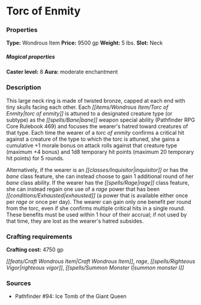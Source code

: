 ﻿---
Title: "Torc of Enmity"
Type: "Wondrous Item"
Price: "9500 gp"
Weight: "5 lbs."
Slot: "Neck"
Caster level: "8"
Aura: "moderate enchantment"
Description: |
  "This large neck ring is made of twisted bronze, capped at each end with tiny skulls facing each other. Each _torc of enmity_ is attuned to a designated creature type (or subtype) as the bane weapon special ability (_Pathfinder RPG Core Rulebook_ 469) and focuses the wearer's hatred toward creatures of that type. Each time the wearer of a _torc of enmity_ confirms a critical hit against a creature of the type to which the torc is attuned, she gains a cumulative +1 morale bonus on attack rolls against that creature type (maximum +4 bonus) and 1d8 temporary hit points (maximum 20 temporary hit points) for 5 rounds.
  Alternatively, if the wearer is an inquisitor or has the bane class feature, she can instead choose to gain 1 additional round of her bane class ability. If the wearer has the rage class feature, she can instead regain one use of a rage power that has been exhausted (a power that is available either once per rage or once per day). The wearer can gain only one benefit per round from the torc, even if she confirms multiple critical hits in a single round. These benefits must be used within 1 hour of their accrual; if not used by that time, they are lost as the wearer's hatred subsides."
Crafting cost: "4750 gp"
Sources: "['Pathfinder #94: Ice Tomb of the Giant Queen']"
---

# Torc of Enmity

### Properties

**Type:** Wondrous Item **Price:** 9500 gp **Weight:** 5 lbs. **Slot:** Neck

##### Magical properties

**Caster level:** 8 **Aura:** moderate enchantment

### Description

This large neck ring is made of twisted bronze, capped at each end with tiny skulls facing each other. Each _[[items/Wondrous Item/Torc of Enmity|torc of enmity]]_ is attuned to a designated creature type (or subtype) as the _[[spells/Bane|bane]]_ weapon special ability (Pathfinder RPG Core Rulebook 469) and focuses the wearer's hatred toward creatures of that type. Each time the wearer of a _torc of enmity_ confirms a critical hit against a creature of the type to which the torc is attuned, she gains a cumulative +1 morale bonus on attack rolls against that creature type (maximum +4 bonus) and 1d8 temporary hit points (maximum 20 temporary hit points) for 5 rounds.

Alternatively, if the wearer is an _[[classes/Inquisitor|inquisitor]]_ or has the _bane_ class feature, she can instead choose to gain 1 additional round of her _bane_ class ability. If the wearer has the _[[spells/Rage|rage]]_ class feature, she can instead regain one use of a _rage_ power that has been _[[conditions/Exhausted|exhausted]]_ (a power that is available either once per _rage_ or once per day). The wearer can gain only one benefit per round from the torc, even if she confirms multiple critical hits in a single round. These benefits must be used within 1 hour of their accrual; if not used by that time, they are lost as the wearer's hatred subsides.

### Crafting requirements

**Crafting cost:** 4750 gp

_[[feats/Craft Wondrous Item|Craft Wondrous Item]]_, _rage_, _[[spells/Righteous Vigor|righteous vigor]]_, _[[spells/Summon Monster I|summon monster I]]_

### Sources

* Pathfinder #94: Ice Tomb of the Giant Queen